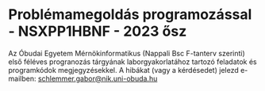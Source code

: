 # Problémamegoldás programozással - NSXPP1HBNF - 2023 ősz
Az Óbudai Egyetem Mérnökinformatikus (Nappali Bsc F-tanterv szerinti) első féléves progranozás tárgyának laborgyakorlatához tartozó feladatok és programkódok megjegyzésekkel.
A hibákat (vagy a kérdésedet) jelezd e-mailben: schlemmer.gabor@nik.uni-obuda.hu

